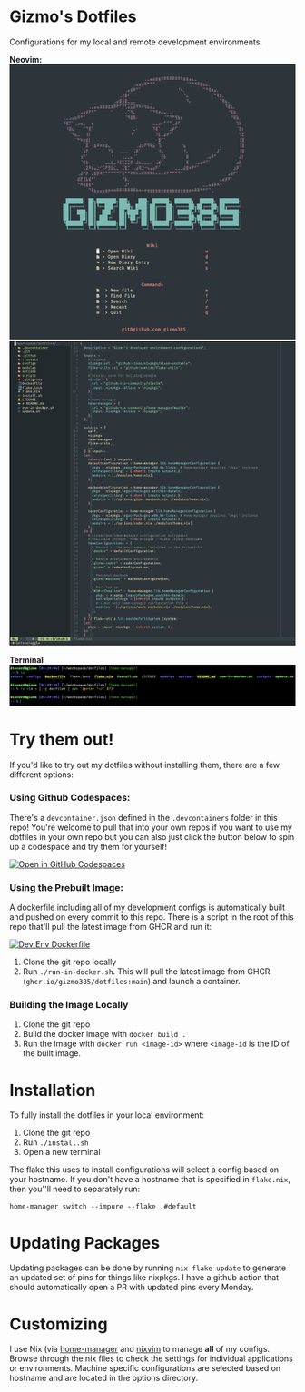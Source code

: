 Gizmo's Dotfiles
=======

Configurations for my local and remote development environments.

**Neovim:**
![screenshot of my neovim startup](./assets/neovim.png)
![editing screenshot](./assets/neovim-editing.png)

**Terminal**
![screenshot of my terminal](./assets/terminal.png)

# Try them out!

If you'd like to try out my dotfiles without installing them, there are a few different options:

### Using Github Codespaces:

There's a `devcontainer.json` defined in the `.devcontainers` folder in this repo! You're welcome to pull that into your own repos if you want to use my dotfiles in your own repo but you can also just click the button below to spin up a codespace and try them for yourself!

[![Open in GitHub Codespaces](https://github.com/codespaces/badge.svg)](https://codespaces.new/gizmo385/dotfiles?quickstart=1)

### Using the Prebuilt Image:

A dockerfile including all of my development configs is automatically built and pushed on every commit to this repo. There is a script in the root of this repo that'll pull the latest image from GHCR and run it:

[![Dev Env Dockerfile](https://github.com/gizmo385/dotfiles/actions/workflows/docker-image.yml/badge.svg?branch=main)](https://github.com/gizmo385/dotfiles/actions/workflows/docker-image.yml)

1. Clone the git repo locally
2. Run `./run-in-docker.sh`. This will pull the latest image from GHCR (`ghcr.io/gizmo385/dotfiles:main`) and launch a container.

### Building the Image Locally

1. Clone the git repo
2. Build the docker image with `docker build .`
3. Run the image with `docker run <image-id>` where `<image-id` is the ID of the built image.

# Installation

To fully install the dotfiles in your local environment:

1. Clone the git repo
2. Run `./install.sh`
3. Open a new terminal

The flake this uses to install configurations will select a config based on your hostname. If you don't have a hostname that is specified in `flake.nix`, then you''ll need to separately run:

```
home-manager switch --impure --flake .#default
```

# Updating Packages

Updating packages can be done by running `nix flake update` to generate an updated set of pins for things like nixpkgs. I have a github action that should automatically open a PR with updated pins every Monday.

# Customizing

I use Nix (via [home-manager](https://github.com/nix-community/home-manager) and [nixvim](https://github.com/nix-community/nixvim) to manage **all** of my configs. Browse through the nix files to check the settings for individual applications or environments. Machine specific configurations are selected based on hostname and are located in the options directory.
